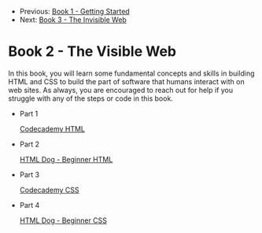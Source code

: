 <nav>
    <ul class="list list--books">
        <li class="left">
            <span>Previous:</span> <a href="../book-1-your-computer">Book 1 - Getting Started</a>
        </li>
        <li class="right">
            <span>Next:</span> <a href="../book-3-the-invisible-web">Book 3 - The Invisible Web</a>
        </li>
    </ul>
</nav>

# Book 2 - The Visible Web

In this book, you will learn some fundamental concepts and skills in building HTML and CSS to build the part of software that humans interact with on web sites. As always, you are encouraged to reach out for help if you struggle with any of the steps or code in this book.

<ul class="list list--doubleItems">
    <li class="listItem listItem--doubleItems">
        <p class="listItem__header">Part 1</p>
        <a href="./chapters/HTML_CODECADEMY.md">Codecademy HTML</a>
    </li>
    <li class="listItem listItem--doubleItems">
        <p class="listItem__header">Part 2</p>
        <a href="./chapters/HTML_DOG.md">HTML Dog - Beginner HTML</a>
    </li>
</ul>

<ul class="list list--doubleItems">
    <li class="listItem listItem--doubleItems">
        <p class="listItem__header">Part 3</p>
        <a href="./chapters/CSS_CODECADEMY.md">Codecademy CSS</a>
    </li>
    <li class="listItem listItem--doubleItems">
        <p class="listItem__header">Part 4</p>
        <a href="./chapters/CSS_DOG.md">HTML Dog - Beginner CSS</a>
    </li>
</ul>
